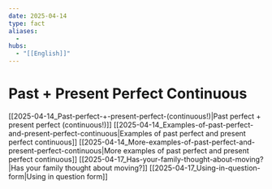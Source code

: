 ```yaml
---
date: 2025-04-14
type: fact
aliases:
  -
hubs:
  - "[[English]]"
---
```


# Past + Present Perfect Continuous

[[2025-04-14_Past-perfect-+-present-perfect-(continuous!)|Past perfect + present perfect (continuous!)]]
[[2025-04-14_Examples-of-past-perfect-and-present-perfect-continuous|Examples of past perfect and present perfect continuous]]
[[2025-04-14_More-examples-of-past-perfect-and-present-perfect-continuous|More examples of past perfect and present perfect continuous]]
[[2025-04-17_Has-your-family-thought-about-moving?|Has your family thought about moving?]]
[[2025-04-17_Using-in-question-form|Using in question form]]
